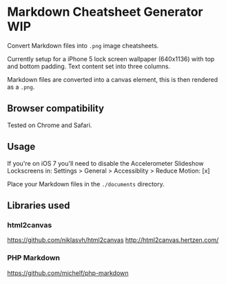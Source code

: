 # Markdown Cheatsheet Generator WIP

Convert Markdown files into `.png` image cheatsheets.

Currently setup for a iPhone 5 lock screen wallpaper (640x1136) with top and bottom padding. Text content set into three columns.

Markdown files are converted into a canvas element, this is then rendered as a `.png`.

## Browser compatibility

Tested on Chrome and Safari.

## Usage

If you're on iOS 7 you'll need to disable the Accelerometer Slideshow Lockscreens in: Settings > General > Accessiblity > Reduce Motion: [x]

Place your Markdown files in the `./documents` directory.

## Libraries used

### html2canvas
<https://github.com/niklasvh/html2canvas>
<http://html2canvas.hertzen.com/>

### PHP Markdown
<https://github.com/michelf/php-markdown>